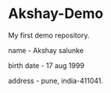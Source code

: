 # Akshay-Demo
My first demo repository.


name - Akshay salunke

birth date - 17 aug 1999

address - pune, india-411041.
